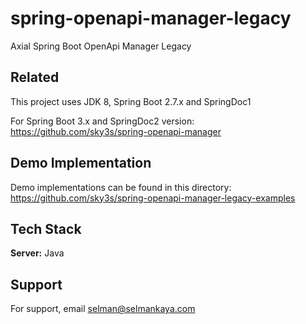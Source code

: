# spring-openapi-manager-legacy
Axial Spring Boot OpenApi Manager Legacy


## Related

This project uses JDK 8, Spring Boot 2.7.x and SpringDoc1

For Spring Boot 3.x and SpringDoc2 version: https://github.com/sky3s/spring-openapi-manager 


## Demo Implementation

Demo implementations can be found in this directory: https://github.com/sky3s/spring-openapi-manager-legacy-examples


## Tech Stack

**Server:** Java


## Support

For support, email selman@selmankaya.com

